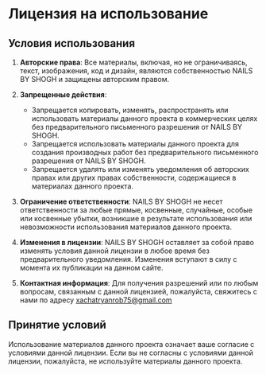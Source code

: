 # Лицензия на использование

## Условия использования

1. **Авторские права**: Все материалы, включая, но не ограничиваясь, текст, изображения, код и дизайн, являются собственностью NAILS BY SHOGH и защищены авторским правом.

2. **Запрещенные действия**:
    - Запрещается копировать, изменять, распространять или использовать материалы данного проекта в коммерческих целях без предварительного письменного разрешения от NAILS BY SHOGH.
    - Запрещается использовать материалы данного проекта для создания производных работ без предварительного письменного разрешения от NAILS BY SHOGH.
    - Запрещается удалять или изменять уведомления об авторских правах или других правах собственности, содержащиеся в материалах данного проекта.

3. **Ограничение ответственности**: NAILS BY SHOGH не несет ответственности за любые прямые, косвенные, случайные, особые или косвенные убытки, возникшие в результате использования или невозможности использования материалов данного проекта.

4. **Изменения в лицензии**: NAILS BY SHOGH оставляет за собой право изменять условия данной лицензии в любое время без предварительного уведомления. Изменения вступают в силу с момента их публикации на данном сайте.

5. **Контактная информация**: Для получения разрешений или по любым вопросам, связанным с данной лицензией, пожалуйста, свяжитесь с нами по адресу xachatryanrob75@gmail.com

## Принятие условий

Использование материалов данного проекта означает ваше согласие с условиями данной лицензии. Если вы не согласны с условиями данной лицензии, пожалуйста, не используйте материалы данного проекта.
